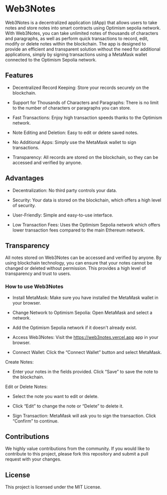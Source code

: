 # Web3Notes

Web3Notes is a decentralized application (dApp) that allows users to take notes and store notes into smart contracts using Optimism sepolia network. With Web3Notes, you can take unlimited notes of thousands of characters and paragraphs, as well as perform quick transactions to record, edit, modify or delete notes within the blockchain. The app is designed to provide an efficient and transparent solution without the need for additional applications, simply by signing transactions using a MetaMask wallet connected to the Optimism Sepolia network.


## Features

- Decentralized Record Keeping: Store your records securely on the blockchain.

- Support for Thousands of Characters and Paragraphs: There is no limit to the number of characters or paragraphs you can store.

- Fast Transactions: Enjoy high transaction speeds thanks to the Optimism network.

- Note Editing and Deletion: Easy to edit or delete saved notes.

- No Additional Apps: Simply use the MetaMask wallet to sign transactions.

- Transparency: All records are stored on the blockchain, so they can be accessed and verified by anyone.

## Advantages

- Decentralization: No third party controls your data.

- Security: Your data is stored on the blockchain, which offers a high level of security.

- User-Friendly: Simple and easy-to-use interface.

- Low Transaction Fees: Uses the Optimism Sepolia network 
which offers lower transaction fees compared to the main Ethereum network.

## Transparency

All notes stored on Web3Notes can be accessed and verified by anyone. By using blockchain technology, you can ensure that your notes cannot be changed or deleted without permission. This provides a high level of transparency and trust to users.

### How to use Web3Notes

- Install MetaMask: Make sure you have installed the MetaMask wallet in your browser.

- Change Network to Optimism Sepolia:
Open MetaMask and select a network.

- Add the Optimism Sepolia network if it doesn't already exist.

- Access Web3Notes: Visit the https://web3notes.vercel.app app in your browser.

- Connect Wallet: Click the “Connect Wallet” button and select MetaMask.

Create Notes:
- Enter your notes in the fields provided.
Click “Save” to save the note to the blockchain.

Edit or Delete Notes:
- Select the note you want to edit or delete.

- Click “Edit” to change the note or “Delete” to delete it.

- Sign Transaction: MetaMask will ask you to sign the transaction. Click “Confirm” to continue.

## Contributions

We highly value contributions from the community. If you would like to contribute to this project, please fork this repository and submit a pull request with your changes.

## License

This project is licensed under the MIT License.


